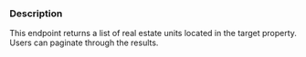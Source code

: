 ### Description

This endpoint returns a list of real estate units located in the target property. Users can paginate through the results.
